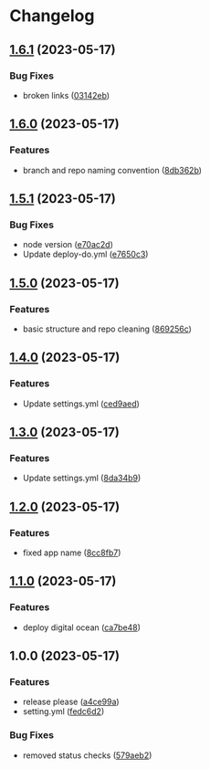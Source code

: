 # Changelog

## [1.6.1](https://github.com/dworac/docs/compare/v1.6.0...v1.6.1) (2023-05-17)


### Bug Fixes

* broken links ([03142eb](https://github.com/dworac/docs/commit/03142ebf3994b47120df4b0b3bdd32d93c687553))

## [1.6.0](https://github.com/dworac/docs/compare/v1.5.1...v1.6.0) (2023-05-17)


### Features

* branch and repo naming convention ([8db362b](https://github.com/dworac/docs/commit/8db362b7431d45fda7c2e79802cc086e097f41ad))

## [1.5.1](https://github.com/dworac/docs/compare/v1.5.0...v1.5.1) (2023-05-17)


### Bug Fixes

* node version ([e70ac2d](https://github.com/dworac/docs/commit/e70ac2d37565348ac68ca8afa2459b30b0d80199))
* Update deploy-do.yml ([e7650c3](https://github.com/dworac/docs/commit/e7650c3ad0227b72dc66ce02a2d8286f1f7fc2b7))

## [1.5.0](https://github.com/dworac/docs/compare/v1.4.0...v1.5.0) (2023-05-17)


### Features

* basic structure and repo cleaning ([869256c](https://github.com/dworac/docs/commit/869256cf81da648f41bcc7562b220f1e89b82e6c))

## [1.4.0](https://github.com/dworac/docs-dworac/compare/v1.3.0...v1.4.0) (2023-05-17)


### Features

* Update settings.yml ([ced9aed](https://github.com/dworac/docs-dworac/commit/ced9aed6eac071377510c4302a4c3d3a9ccc80a3))

## [1.3.0](https://github.com/dworac/docs-dworac/compare/v1.2.0...v1.3.0) (2023-05-17)


### Features

* Update settings.yml ([8da34b9](https://github.com/dworac/docs-dworac/commit/8da34b9e9d6d87f412faeba4ba27c86548281ace))

## [1.2.0](https://github.com/dworac/docs-dworac/compare/v1.1.0...v1.2.0) (2023-05-17)


### Features

* fixed app name ([8cc8fb7](https://github.com/dworac/docs-dworac/commit/8cc8fb7afa43edaff8577699e58fc7bcffff9ee0))

## [1.1.0](https://github.com/dworac/docs-dworac/compare/v1.0.0...v1.1.0) (2023-05-17)


### Features

* deploy digital ocean ([ca7be48](https://github.com/dworac/docs-dworac/commit/ca7be489ab9a85624e200088765343be27c95bf4))

## 1.0.0 (2023-05-17)


### Features

* release please ([a4ce99a](https://github.com/dworac/docs-dworac/commit/a4ce99a84b22ae1a853db972ce864fd40992c0a4))
* setting.yml ([fedc6d2](https://github.com/dworac/docs-dworac/commit/fedc6d278465f02edff2f0c1aeb537a44d44a6a2))


### Bug Fixes

* removed status checks ([579aeb2](https://github.com/dworac/docs-dworac/commit/579aeb26ede15b265c58f4261ab660ebc018c9dc))
